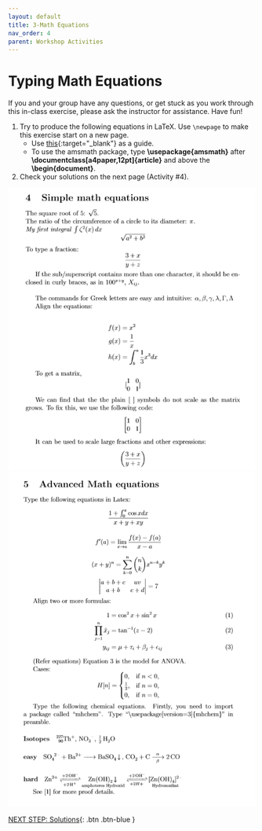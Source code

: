 ```yaml
---
layout: default
title: 3-Math Equations
nav_order: 4
parent: Workshop Activities
---
```


# Typing Math Equations
If you and your group have any questions, or get stuck as you work through this in-class exercise, please ask the instructor for assistance. Have fun!

1.  Try to produce the following equations in LaTeX. Use `\newpage` to make this exercise start on a new page. 
    -   Use [this](https://www.overleaf.com/learn/latex/Mathematical_expressions){:target="_blank"} as a guide. 
    -   To use the amsmath package, type **\usepackage{amsmath}** after **\documentclass[a4paper,12pt]{article}** and above the **\begin{document}**.
2.  Check your solutions on the next page (Activity #4).

<img src="images/act-3/equ-1.png" alt="equations 1" style="width:720px;">

<img src="images/act-3/equ-2.png" alt="equation 2" style="width:720px;">

[NEXT STEP: Solutions](act-4.html){: .btn .btn-blue }
